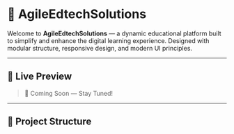 # 🚀 AgileEdtechSolutions

Welcome to **AgileEdtechSolutions** — a dynamic educational platform built to simplify and enhance the digital learning experience. Designed with modular structure, responsive design, and modern UI principles.

---

## 📸 Live Preview

> 🚧 Coming Soon — Stay Tuned! 

---     

## 📁 Project Structure

